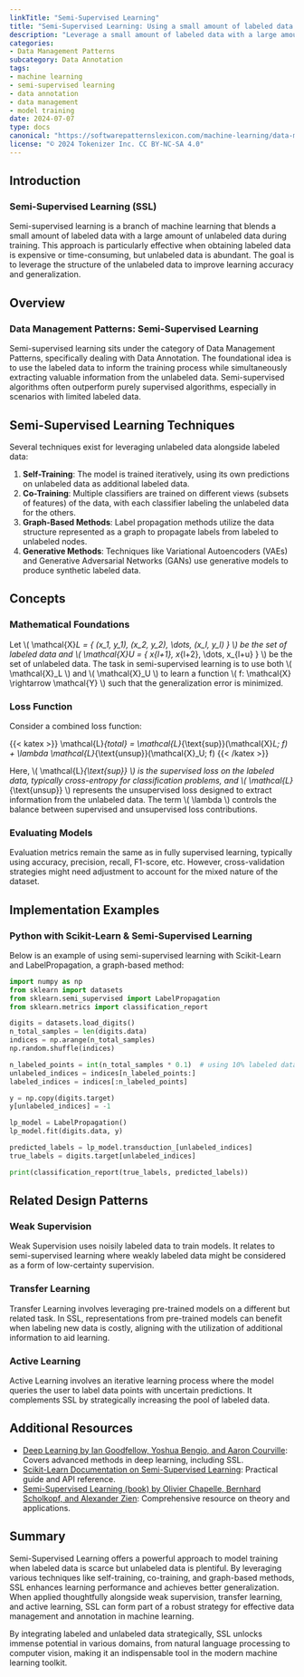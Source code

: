 ```yaml
---
linkTitle: "Semi-Supervised Learning"
title: "Semi-Supervised Learning: Using a small amount of labeled data combined with a large amount of unlabeled data"
description: "Leverage a small amount of labeled data with a large amount of unlabeled data to improve model performance."
categories:
- Data Management Patterns
subcategory: Data Annotation
tags:
- machine learning
- semi-supervised learning
- data annotation
- data management
- model training
date: 2024-07-07
type: docs
canonical: "https://softwarepatternslexicon.com/machine-learning/data-management-patterns/data-annotation/semi-supervised-learning"
license: "© 2024 Tokenizer Inc. CC BY-NC-SA 4.0"
---
```



## Introduction

### Semi-Supervised Learning (SSL)

Semi-supervised learning is a branch of machine learning that blends a small amount of labeled data with a large amount of unlabeled data during training. This approach is particularly effective when obtaining labeled data is expensive or time-consuming, but unlabeled data is abundant. The goal is to leverage the structure of the unlabeled data to improve learning accuracy and generalization.

## Overview

### Data Management Patterns: Semi-Supervised Learning

Semi-supervised learning sits under the category of Data Management Patterns, specifically dealing with Data Annotation. The foundational idea is to use the labeled data to inform the training process while simultaneously extracting valuable information from the unlabeled data. Semi-supervised algorithms often outperform purely supervised algorithms, especially in scenarios with limited labeled data.

## Semi-Supervised Learning Techniques

Several techniques exist for leveraging unlabeled data alongside labeled data:

1. **Self-Training**: The model is trained iteratively, using its own predictions on unlabeled data as additional labeled data.
2. **Co-Training**: Multiple classifiers are trained on different views (subsets of features) of the data, with each classifier labeling the unlabeled data for the others.
3. **Graph-Based Methods**: Label propagation methods utilize the data structure represented as a graph to propagate labels from labeled to unlabeled nodes.
4. **Generative Methods**: Techniques like Variational Autoencoders (VAEs) and Generative Adversarial Networks (GANs) use generative models to produce synthetic labeled data.

## Concepts

### Mathematical Foundations

Let \\( \mathcal{X}_L = \{ (x_1, y_1), (x_2, y_2), \dots, (x_l, y_l) \} \\) be the set of labeled data and \\( \mathcal{X}_U = \{ x_{l+1}, x_{l+2}, \dots, x_{l+u} \} \\) be the set of unlabeled data. The task in semi-supervised learning is to use both \\( \mathcal{X}_L \\) and \\( \mathcal{X}_U \\) to learn a function \\( f: \mathcal{X} \rightarrow \mathcal{Y} \\) such that the generalization error is minimized.

### Loss Function

Consider a combined loss function:

{{< katex >}}
\mathcal{L}_{total} = \mathcal{L}_{\text{sup}}(\mathcal{X}_L; f) + \lambda \mathcal{L}_{\text{unsup}}(\mathcal{X}_U; f)
{{< /katex >}}

Here, \\( \mathcal{L}_{\text{sup}} \\) is the supervised loss on the labeled data, typically cross-entropy for classification problems, and \\( \mathcal{L}_{\text{unsup}} \\) represents the unsupervised loss designed to extract information from the unlabeled data. The term \\( \lambda \\) controls the balance between supervised and unsupervised loss contributions.

### Evaluating Models

Evaluation metrics remain the same as in fully supervised learning, typically using accuracy, precision, recall, F1-score, etc. However, cross-validation strategies might need adjustment to account for the mixed nature of the dataset.

## Implementation Examples

### Python with Scikit-Learn & Semi-Supervised Learning

Below is an example of using semi-supervised learning with Scikit-Learn and LabelPropagation, a graph-based method:

```python
import numpy as np
from sklearn import datasets
from sklearn.semi_supervised import LabelPropagation
from sklearn.metrics import classification_report

digits = datasets.load_digits()
n_total_samples = len(digits.data)
indices = np.arange(n_total_samples)
np.random.shuffle(indices)

n_labeled_points = int(n_total_samples * 0.1)  # using 10% labeled data
unlabeled_indices = indices[n_labeled_points:]
labeled_indices = indices[:n_labeled_points]

y = np.copy(digits.target)
y[unlabeled_indices] = -1

lp_model = LabelPropagation()
lp_model.fit(digits.data, y)

predicted_labels = lp_model.transduction_[unlabeled_indices]
true_labels = digits.target[unlabeled_indices]

print(classification_report(true_labels, predicted_labels))
```

## Related Design Patterns

### Weak Supervision
Weak Supervision uses noisily labeled data to train models. It relates to semi-supervised learning where weakly labeled data might be considered as a form of low-certainty supervision.

### Transfer Learning
Transfer Learning involves leveraging pre-trained models on a different but related task. In SSL, representations from pre-trained models can benefit when labeling new data is costly, aligning with the utilization of additional information to aid learning.

### Active Learning
Active Learning involves an iterative learning process where the model queries the user to label data points with uncertain predictions. It complements SSL by strategically increasing the pool of labeled data.

## Additional Resources

- [Deep Learning by Ian Goodfellow, Yoshua Bengio, and Aaron Courville](https://www.deeplearningbook.org): Covers advanced methods in deep learning, including SSL.
- [Scikit-Learn Documentation on Semi-Supervised Learning](https://scikit-learn.org/stable/modules/semi_supervised.html): Practical guide and API reference.
- [Semi-Supervised Learning (book) by Olivier Chapelle, Bernhard Scholkopf, and Alexander Zien](https://mitpress.mit.edu/books/semi-supervised-learning): Comprehensive resource on theory and applications.

## Summary

Semi-Supervised Learning offers a powerful approach to model training when labeled data is scarce but unlabeled data is plentiful. By leveraging various techniques like self-training, co-training, and graph-based methods, SSL enhances learning performance and achieves better generalization. When applied thoughtfully alongside weak supervision, transfer learning, and active learning, SSL can form part of a robust strategy for effective data management and annotation in machine learning.

By integrating labeled and unlabeled data strategically, SSL unlocks immense potential in various domains, from natural language processing to computer vision, making it an indispensable tool in the modern machine learning toolkit.

